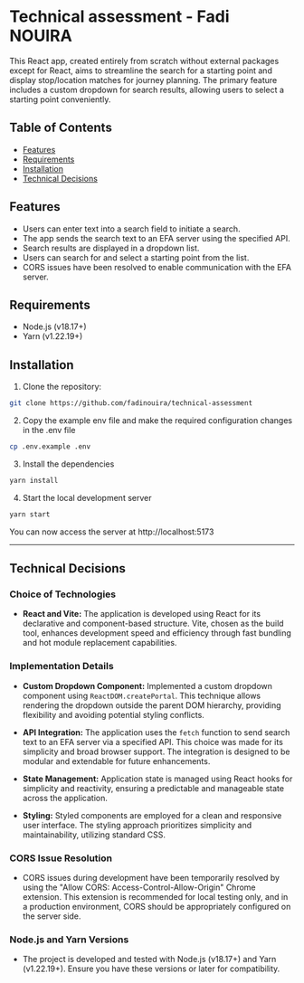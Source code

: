 # Technical assessment - Fadi NOUIRA

This React app, created entirely from scratch without external packages except for React, aims to streamline the search for a starting point and display stop/location matches for journey planning. The primary feature includes a custom dropdown for search results, allowing users to select a starting point conveniently.

## Table of Contents

- [Features](#features)
- [Requirements](#requirements)
- [Installation](#installation)
- [Technical Decisions](#technical-decisions)

## Features

- Users can enter text into a search field to initiate a search.
- The app sends the search text to an EFA server using the specified API.
- Search results are displayed in a dropdown list.
- Users can search for and select a starting point from the list.
- CORS issues have been resolved to enable communication with the EFA server.

## Requirements

- Node.js (v18.17+)
- Yarn (v1.22.19+)

## Installation

1. Clone the repository:

```bash
git clone https://github.com/fadinouira/technical-assessment
```

2. Copy the example env file and make the required configuration changes in the .env file

```bash
cp .env.example .env
```

3. Install the dependencies

```bash
yarn install
```

4. Start the local development server

```bash
yarn start
```

You can now access the server at http://localhost:5173

---

## Technical Decisions

### Choice of Technologies

- **React and Vite:** The application is developed using React for its declarative and component-based structure. Vite, chosen as the build tool, enhances development speed and efficiency through fast bundling and hot module replacement capabilities.

### Implementation Details

- **Custom Dropdown Component:** Implemented a custom dropdown component using `ReactDOM.createPortal`. This technique allows rendering the dropdown outside the parent DOM hierarchy, providing flexibility and avoiding potential styling conflicts.

- **API Integration:** The application uses the `fetch` function to send search text to an EFA server via a specified API. This choice was made for its simplicity and broad browser support. The integration is designed to be modular and extendable for future enhancements.

- **State Management:** Application state is managed using React hooks for simplicity and reactivity, ensuring a predictable and manageable state across the application.

- **Styling:** Styled components are employed for a clean and responsive user interface. The styling approach prioritizes simplicity and maintainability, utilizing standard CSS.

### CORS Issue Resolution

- CORS issues during development have been temporarily resolved by using the "Allow CORS: Access-Control-Allow-Origin" Chrome extension. This extension is recommended for local testing only, and in a production environment, CORS should be appropriately configured on the server side.

### Node.js and Yarn Versions

- The project is developed and tested with Node.js (v18.17+) and Yarn (v1.22.19+). Ensure you have these versions or later for compatibility.
